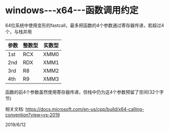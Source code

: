 # windows---x64---函数调用约定

64位系统中使用变形的fastcall，最多把函数的4个参数通过寄存器传递，若超过4个，与栈并用  


| 参数 | 整数型 | 实数型 |
| ---- | ------ | ------ |
| 1st  | RCX    | XMM0   |
| 2nd  | RDX    | XMM1   |
| 3rd  | R8     | XMM2   |
| 4th  | R9     | XMM3   |


函数的前4个参数虽然使用寄存器传递，但栈中仍为这4个参数预留了空间(32个字节)  

相关文档: https://docs.microsoft.com/en-us/cpp/build/x64-calling-convention?view=vs-2019  


2019/6/12  
